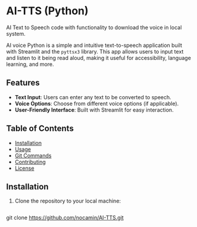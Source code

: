 # AI-TTS (Python)
AI Text to Speech code with functionality to download the voice in local system. 

AI voice Python is a simple and intuitive text-to-speech application built with Streamlit and the `pyttsx3` library. This app allows users to input text and listen to it being read aloud, making it useful for accessibility, language learning, and more.

## Features

- **Text Input**: Users can enter any text to be converted to speech.
- **Voice Options**: Choose from different voice options (if applicable).
- **User-Friendly Interface**: Built with Streamlit for easy interaction.

## Table of Contents

- [Installation](#installation)
- [Usage](#usage)
- [Git Commands](#git-commands)
- [Contributing](#contributing)
- [License](#license)

## Installation

1. Clone the repository to your local machine:

   ```bash
git clone https://github.com/nocamin/AI-TTS.git
